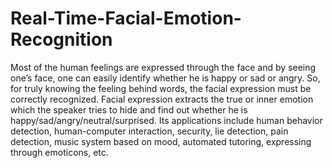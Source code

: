 # Real-Time-Facial-Emotion-Recognition
Most of the human feelings are expressed through the face and by seeing one’s face, one can easily  identify whether he is happy or sad or angry. So, for truly knowing the feeling behind words, the facial  expression must be correctly recognized. Facial expression extracts the true or inner emotion which  the speaker tries to hide and find out whether he is happy/sad/angry/neutral/surprised. Its  applications include human behavior detection, human-computer interaction, security, lie detection,  pain detection, music system based on mood, automated tutoring, expressing through emoticons, etc.


